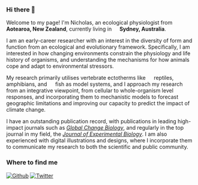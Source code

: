 ### Hi there 👋

Welcome to my page!
I'm Nicholas, an ecological physiologist from <img src="https://www.flaticon.com/svg/static/icons/svg/330/330301.svg" width="13"/> **Aotearoa, New Zealand**, currently living in <img src="https://www.flaticon.com/svg/static/icons/svg/330/330188.svg" width="13"/> **Sydney, Australia**.

I am an early-career researcher with an interest in the diversity of form and function from an ecological and evolutionary framework. Specifically, I am interested in how changing environments constrain the physiology and life history of organisms, and understanding the mechanisms for how animals cope and adapt to environmental stressors.

My research primarily utilises vertebrate ectotherms like <img src="https://www.flaticon.com/svg/static/icons/svg/2219/2219706.svg" height="14"/> reptiles, <img src="https://www.flaticon.com/svg/static/icons/svg/1864/1864502.svg" width="14"/> amphibians, and <img src="https://www.flaticon.com/svg/static/icons/svg/1134/1134431.svg" width="14"/> fish as model systems, and I approach my research from an integrative viewpoint, from cellular to whole-organism level responses, and incorporating them to mechanistic models to forecast geographic limitations and improving our capacity to predict the impact of climate change.

I have an outstanding publication record, with publications in leading high-impact journals such as *[Global Change Biology](https://onlinelibrary.wiley.com/journal/13652486)*, and regularly in the top journal in my field, the *[Journal of Experimental Biology](https://jeb.biologists.org/)*. I am also experienced with digital illustrations and designs, where I incorporate them to communicate my research to both the scientific and public community.
  

### Where to find me
<p><a href="https://github.com/nicholaswunz" target="_blank"><img alt="Github" src="https://img.shields.io/badge/GitHub-%2312100E.svg?&style=for-the-badge&logo=Github&logoColor=white" /></a> 
  <a href="https://twitter.com/nicholaswunz" target="_blank"><img alt="Twitter" src="https://img.shields.io/badge/twitter-%231DA1F2.svg?&style=for-the-badge&logo=twitter&logoColor=white" /></a> 
</p>





<!--
**nicholaswunz/nicholaswunz** is a ✨ _special_ ✨ repository because its `README.md` (this file) appears on your GitHub profile.

Here are some ideas to get you started:

- 🔭 I’m currently working on ...
- 🌱 I’m currently learning ...
- 👯 I’m looking to collaborate on ...
- 🤔 I’m looking for help with ...
- 💬 Ask me about ...
- 📫 How to reach me: ...
- 😄 Pronouns: ...
- ⚡ Fun fact: ...
-->
